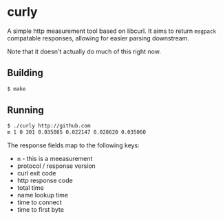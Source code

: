 curly
=====

A simple http measurement tool based on libcurl.  It aims to return `msgpack` compatable responses, allowing for easier parsing downstream.

Note that it doesn't actually do much of this right now.

## Building

```sh
$ make
```

## Running

```sh
$ ./curly http://github.com
m 1 0 301 0.035085 0.022147 0.028620 0.035060
```


The response fields map to the following keys:

* `m` - this is a meeasurement
* protocol / response version
* curl exit code
* http response code
* total time
* name lookup time
* time to connect
* time to first byte
